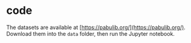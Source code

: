 # code

The datasets are available at [https://pabulib.org/](https://pabulib.org/). Download them into the `data` folder, then run the Jupyter notebook.
